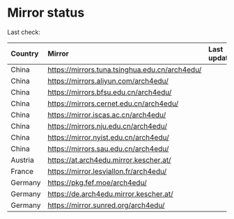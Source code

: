 <script src="./time.js"></script>
# Mirror status
Last check: <script type="text/javascript">localize(1714933323.052326);</script>

|Country|Mirror|Last update|
|:------|:-----|:----------|
|China|https://mirrors.tuna.tsinghua.edu.cn/arch4edu/|<script type="text/javascript">localize(1714890696);</script>|
|China|https://mirrors.aliyun.com/arch4edu/|<script type="text/javascript">localize(1714890696);</script>|
|China|https://mirrors.bfsu.edu.cn/arch4edu/|<script type="text/javascript">localize(1714890696);</script>|
|China|https://mirrors.cernet.edu.cn/arch4edu/|<script type="text/javascript">localize(1714890696);</script>|
|China|https://mirror.iscas.ac.cn/arch4edu/|<script type="text/javascript">localize(1714890696);</script>|
|China|https://mirrors.nju.edu.cn/arch4edu/|<script type="text/javascript">localize(1714847501);</script>|
|China|https://mirror.nyist.edu.cn/arch4edu/|<script type="text/javascript">localize(1714890696);</script>|
|China|https://mirrors.sau.edu.cn/arch4edu/|<script type="text/javascript">localize(1714890696);</script>|
|Austria|https://at.arch4edu.mirror.kescher.at/|<script type="text/javascript">localize(1714890696);</script>|
|France|https://mirror.lesviallon.fr/arch4edu/|<script type="text/javascript">localize(1714890696);</script>|
|Germany|https://pkg.fef.moe/arch4edu/|<script type="text/javascript">localize(1714890696);</script>|
|Germany|https://de.arch4edu.mirror.kescher.at/|<script type="text/javascript">localize(1714890696);</script>|
|Germany|https://mirror.sunred.org/arch4edu/|<script type="text/javascript">localize(1714890696);</script>|

<script src="./tablefilter/tablefilter.js"></script>
<script src="./table.js"></script>